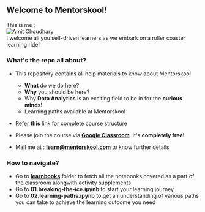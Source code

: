 
## Welcome to Mentorskool!

This is me : <br>
![Amit Choudhary](https://github.com/mentorskool/welcome/blob/master/imgs/profile.png=100x100) <br>
I welcome all you self-driven learners as we embark on a roller coaster learning ride!

### What's the repo all about?
* This repository contains all help materials to know about Mentorskool
	* **What** do we do here?
	* **Why** you should be here?
	* Why **Data Analytics** is an exciting field to be in for the **curious minds!**
	* Learning paths available at Mentorskool

* Refer **[this]()** link for complete course structure
* Please join the course via **[Google Classroom](https://classroom.google.com)**. It's **completely free!**
* Mail me at : **learn@mentorskool.com** to know further details


### How to navigate?
* Go to **[learnbooks](https://github.com/mentorskool/welcome/tree/master/learnbooks)** folder to fetch all the notebooks covered as a part of the classroom alongwith activity supplements
* Go to **01.breaking-the-ice.ipynb** to start your learning journey
* Go to **02.learning-paths.ipynb** to get an understanding of various paths you can take to achieve the learning outcome you need 


    